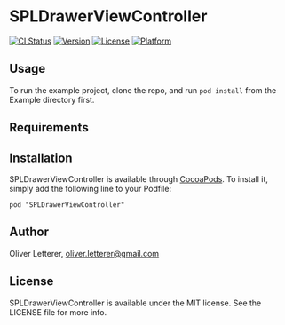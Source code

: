 # SPLDrawerViewController

[![CI Status](http://img.shields.io/travis/OliverLetterer/SPLDrawerViewController.svg?style=flat)](https://travis-ci.org/OliverLetterer/SPLDrawerViewController)
[![Version](https://img.shields.io/cocoapods/v/SPLDrawerViewController.svg?style=flat)](http://cocoadocs.org/docsets/SPLDrawerViewController)
[![License](https://img.shields.io/cocoapods/l/SPLDrawerViewController.svg?style=flat)](http://cocoadocs.org/docsets/SPLDrawerViewController)
[![Platform](https://img.shields.io/cocoapods/p/SPLDrawerViewController.svg?style=flat)](http://cocoadocs.org/docsets/SPLDrawerViewController)

## Usage

To run the example project, clone the repo, and run `pod install` from the Example directory first.

## Requirements

## Installation

SPLDrawerViewController is available through [CocoaPods](http://cocoapods.org). To install
it, simply add the following line to your Podfile:

    pod "SPLDrawerViewController"

## Author

Oliver Letterer, oliver.letterer@gmail.com

## License

SPLDrawerViewController is available under the MIT license. See the LICENSE file for more info.


